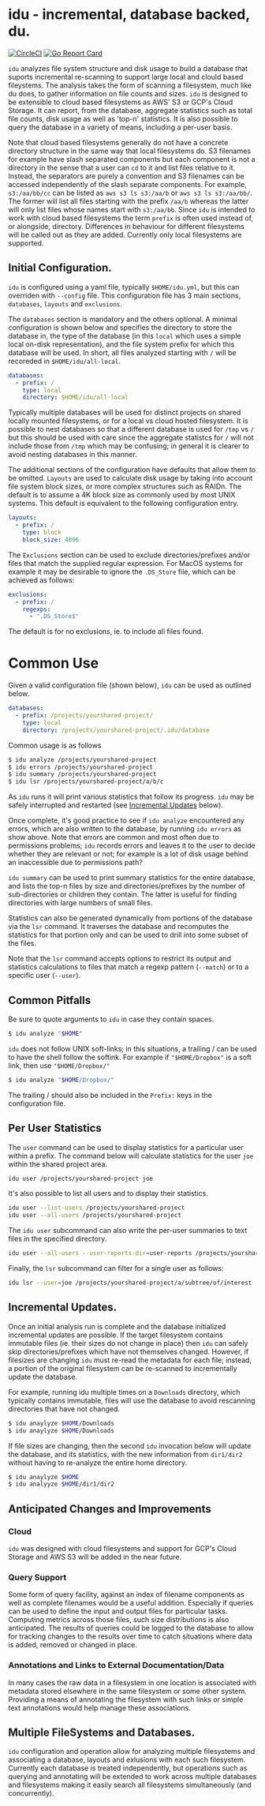 # idu - incremental, database backed, du.

[![CircleCI](https://circleci.com/gh/cloudengio/idu.svg?style=svg)](https://circleci.com/gh/cloudengio/idu) [![Go Report Card](https://goreportcard.com/badge/cloudeng.io/idu)](https://goreportcard.com/report/cloudeng.io/idu)

`idu` analyzes file system structure and disk usage to build a database that
suports incremental re-scanning to support large local and clould based
fileystems. The analysis takes the form of scanning a filesystem, much like
du does, to gather information on file counts and sizes. `idu` is designed to
be extensible to cloud based filesystems as AWS' S3 or GCP's Cloud Storage.
It can report, from the database, aggregate statistics such as total
file counts, disk usage as well as 'top-n' statistics. It is also possible
to query the database in a variety of means, including a per-user basis.

Note that cloud based filesystems generally do not have a concrete
directory structure in the same way that local filesystems do.
S3 filenames for example have slash separated components 
but each component is not a directory in the sense that a user
can `cd` to it and list files relative to it. Instead, the separators
are purely a convention and S3 filenames can be accessed independently
of the slash separate components. For example, `s3:/aa/bb/cc` can be
listed as `aws s3 ls s3:/aa/b` or `aws s3 ls s3:/aa/bb/`. The former
will list all files starting with the prefix `/aa/b` whereas the
latter will only list files whose names start with `s3:/aa/bb`. Since
`idu` is intended to work with cloud based filesystems the term
`prefix` is often used instead of, or alongside, directory. Differences
in behaviour for different filesystems will be called out as they
are added. Currently only local filesystems are supported.

## Initial Configuration.

`idu` is configured using a yaml file, typically `$HOME/idu.yml`, but
this can overriden with `--config` file. This configuration file
has 3 main sections, `databases`, `layouts` and `exclusions`.

The `databases` section is mandatory and the others optional. A minimal
configuration is shown below and specifies the directory to store the
database in, the type of the database (in this `local` which uses
a simple local on-disk representation), and the file system prefix for
which this database will be used. In short, all files analyzed starting
with `/` will be recoreded in `$HOME/idu/all-local`.

```yaml
databases:
  - prefix: /
    type: local
    directory: $HOME/idu/all-local
```

Typically multiple databases will be used for distinct projects on shared
locally mounted filesystems, or for a local vs cloud hosted filesystem. It
is possible to nest databases so that a different database is used for `/tmp`
vs `/` but this should be used with care since the aggregate statistcs for `/`
will not include those from `/tmp` which may be confusing; in general
it is clearer to avoid nesting databases in this manner.

The additional sections of the configuration have defaults that allow them
to be omitted. `Layouts` are used to calculate disk usage by taking into
account file system block sizes, or more complex structures such as RAIDn.
The default is to assume a 4K block size as commonly used by most UNIX
systems. This default is equivalent to the following configuration
entry.

```yaml
layouts:
  - prefix: /
    type: block
    block_size: 4096
```

The `Exclusions` section can be used to exclude directories/prefixes
and/or files that match the supplied regular expression. For MacOS
systems for example it may be desirable to ignore the `.DS_Store` file,
which can be achieved as follows:

```yaml
exclusions:
  - prefix: /
    regexps:
      - ".DS_Store$"
```

The default is for no exclusions, ie. to include all files found.

# Common Use

Given a valid configuration file (shown below), `idu` can be used as outlined below.

```yaml
databases:
  - prefix: /projects/yourshared-project/
    type: local
    directory: /projects/yourshared-project/.idu/database
```

Common usage is as follows

```sh
$ idu analyze /projects/yourshared-project
$ idu errors /projects/yourshared-project
$ idu summary /projects/yourshared-project
$ idu lsr /projects/yourshared-project/a/b/c
```

As `idu` runs it will print various statistics that follow its progress. `idu`
may be safely interrupted and restarted (see [Incremental Updates]() below).

Once complete, it's good practice to see if `idu analyze` encountered any errors,
which are also written to the database, by running `idu errors` as show above. Note
that errors are common and most often due to permissions problems; `idu` records errors and leaves it to the user to decide whether they are relevant or not; for
example is a lot of disk usage behind an inaccessible due to permissions path?

 `idu summary` can be used to print summary statistics for the entire database,
 and lists the top-n files by size and directories/prefixes by the number of
 sub-directories or children they contain. The latter is useful for finding
 directories with large numbers of small files.

Statistics can also be generated dynamically from portions of the database
via the `lsr` command. It traverses the database and recomputes the statistics
for that portion only and can be used to drill into some subset of the files.

Note that the `lsr` command accepts options to restrict its output and statistics
calculations to files that match a regexp pattern (`--match`) or to a specific
user (`--user`).

## Common Pitfalls

Be sure to quote arguments to `idu` in case they contain spaces.

```sh
$ idu analyze "$HOME"
```

`idu` does not follow UNIX soft-links; in this situations, a trailing / can
be used to have the shell follow the softink. For example if `"$HOME/Dropbox"`
is a soft link, then use `"$HOME/Dropbox/"`

```sh
$ idu analyze "$HOME/Dropbox/"
```

The trailing / should also be included in the `Prefix:` keys in the
configuration file.

## Per User Statistics

The `user` command can be used to display statistics for a particular user
within a prefix. The command below will calculate statistics for the user
`joe` within the shared project area.

```sh
idu user /projects/yourshared-project joe
```

It's also possible to list all users and to display their statistics.

```sh
idu user --list-users /projects/yourshared-project
idu user --all-users /projects/yourshared-project
```

The `idu user` subcommand can also write the per-user summaries to text
files in the specified directory.

```sh
idu user --all-users --user-reports-dir=user-reports /projects/yourshared-project
```

Finally, the `lsr` subcommand can filter for a single user as follows:

```sh
idu lsr --user=joe /projects/yourshared-project/a/subtree/of/interest
```

## Incremental Updates.

Once an initial analysis run is complete and the database initialized
incremental updates are possible. If the target filesystem contains
immutable files (ie. their sizes do not change in place) then `idu` can
safely skip directories/prefixes which have not themselves changed. However,
if filesizes are changing `idu` must re-read the metadata for each file; instead,
a portion of the original filesystem can be re-scanned to incrementally update
the database.

For example, running idu multiple times on a `Downloads` directory,
which typically contains immutable, files will use the database to avoid
rescanning directories that have not changed.

```sh
$ idu anaylyze $HOME/Downloads
$ idu anaylyze $HOME/Downloads
```

If file sizes are changing, then the second `idu` invocation below
will update the database, and its statistics, with the new information
from `dir1/dir2` without having to re-analyze the entire home directory.

```sh
$ idu anaylyze $HOME
$ idu analyyze $HOME/dir1/dir2
```

## Anticipated Changes and Improvements

### Cloud
`idu` was designed with cloud filesystems and support for GCP's Cloud
Storage and AWS S3 will be added in the near future.

### Query Support

Some form of query facility, against an index of filename components
as well as complete filenames would be a useful addition. Especially
if queries can be used to define the input and output files for particular
tasks. Computing metrics across those files, such size distributions is
also anticipated. The results of queries could be logged to the database
to allow for tracking changes to the results over time to catch
situations where data is added, removed or changed in place.

### Annotations and Links to External Documentation/Data

In many cases the raw data in a filesystem in one location is associated
with metadata stored elsewhere in the same filesystem or some other system.
Providing a means of annotating the filesystem with such links or simple
text annotations would help manage these associations.

## Multiple FileSystems and Databases.

`idu` configuration and operation allow for analyzing multiple
filesystems and associating a database, layouts and exlusions
with each such filesystem. Currently each database is treated independently,
but operations such as querying and annotating will be extended to
work across multiple databases and filesystems making it easily search all
filesystems simultaneously (and concurrently).
